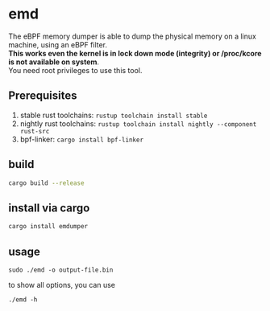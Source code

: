 # emd
The eBPF memory dumper is able to dump the physical memory on a linux machine, using an eBPF filter.  
**This works even the kernel is in lock down mode (integrity) or /proc/kcore is not available on system**.  
You need root privileges to use this tool.

## Prerequisites

1. stable rust toolchains: `rustup toolchain install stable`
2. nightly rust toolchains: `rustup toolchain install nightly --component rust-src`
3. bpf-linker: `cargo install bpf-linker`

## build

```bash
cargo build --release
```

## install via cargo
```bash
cargo install emdumper
```

## usage
```
sudo ./emd -o output-file.bin
```

to show all options, you can use
```
./emd -h
```